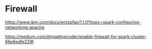 # Firewall
https://www.ibm.com/docs/en/zpfas/1.1.0?topic=spark-configuring-networking-apache

https://medium.com/@madtopcoder/enable-firewall-for-spark-cluster-86e6edfe229f
